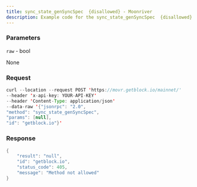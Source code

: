 ```yaml
---
title: sync_state_genSyncSpec  {disallowed} - Moonriver
description: Example code for the sync_state_genSyncSpec  {disallowed} json-rpc method. Сomplete guide on how to use sync_state_genSyncSpec  {disallowed} json-rpc in GetBlock.io Web3 documentation.
---
```


### Parameters


`raw` - bool

None

### Request

``` java
curl --location --request POST 'https://movr.getblock.io/mainnet/' 
--header 'x-api-key: YOUR-API-KEY' 
--header 'Content-Type: application/json' 
--data-raw '{"jsonrpc": "2.0",
"method": "sync_state_genSyncSpec",
"params": [null],
"id": "getblock.io"}'
```

###  Response

``` java
{
    "result": "null",
    "id": "getblock.io",
    "status_code": 405,
    "message": "Method not allowed"
}
```

